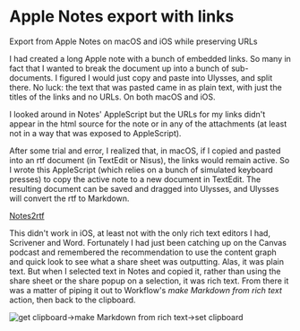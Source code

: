 # Apple Notes export with links
Export from Apple Notes on macOS and iOS while preserving URLs 

I had created a long Apple note with a bunch of embedded links.  So many in fact that I wanted to break the document up into a bunch of sub-documents.  I figured I would just copy and paste into Ulysses, and split there.  No luck: the text that was pasted came in as plain text, with just the titles of the links and no URLs.  On both macOS and iOS.

I looked around in Notes' AppleScript but the URLs for my links didn't appear in the html source for the note or in any of the attachments (at least not in a way that was exposed to AppleScript).

After some trial and error, I realized that, in macOS, if I copied and pasted into an rtf document (in TextEdit or Nisus), the links would remain active. So I wrote this AppleScript (which relies on a bunch of simulated keyboard presses) to copy the active note to a new document in TextEdit.  The resulting document can be saved and dragged into Ulysses, and Ulysses will convert the rtf to Markdown.

[Notes2rtf](https://github.com/derickfay/Apple-Notes-export-with-links/blob/master/Notes2rtf.applescript)

This didn't work in iOS, at least not with the only rich text editors I had, Scrivener and Word. Fortunately I had just been catching up on the Canvas podcast and remembered the recommendation to use the content graph and quick look to see what a share sheet was outputting.  Alas, it was plain text. But when I selected text in Notes and copied it, rather than using the share sheet or the share popup on a selection, it was rich text. From there it was a matter of piping it out to Workflow's *make Markdown from rich text* action, then back to the clipboard.

![get clipboard->make Markdown from rich text->set clipboard](https://github.com/derickfay/Apple-Notes-export-with-links/blob/master/IMG_6248.PNG)

